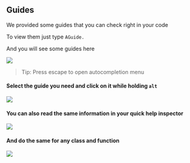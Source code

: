 ## Guides
We provided some guides that you can check right in your code

To view them just type `AGuide.`

And you will see some guides here

![](https://github.com/bankex/web3swift/tree/gh-pages/Resources/Xcode1.png)
> Tip: Press escape to open autocompletion menu

#### Select the guide you need and click on it while holding `alt`

![](https://github.com/bankex/web3swift/tree/gh-pages/Resources/Xcode2.png)

#### You can also read the same information in your quick help inspector

![](https://github.com/bankex/web3swift/tree/gh-pages/Resources/Xcode3.png)

#### And do the same for any class and function

![](https://github.com/bankex/web3swift/tree/gh-pages/Resources/Xcode4.png)